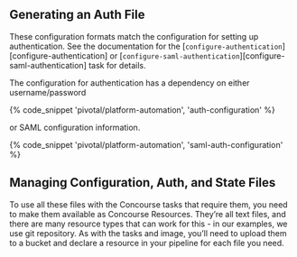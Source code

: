 ## Generating an Auth File
These configuration formats match the configuration for setting up authentication.
See the documentation for the [`configure-authentication`][configure-authentication]
or [`configure-saml-authentication`][configure-saml-authentication] task for details.

The configuration for authentication has a dependency on either username/password

{% code_snippet 'pivotal/platform-automation', 'auth-configuration' %}

or SAML configuration information.

{% code_snippet 'pivotal/platform-automation', 'saml-auth-configuration' %}

## Managing Configuration, Auth, and State Files
To use all these files with the Concourse tasks that require them,
you need to make them available as Concourse Resources.
They’re all text files, and there are many resource types that can work for this - in our examples,
we use git repository. As with the tasks and image,
you’ll need to upload them to a bucket and declare a resource in your pipeline for each file you need.
